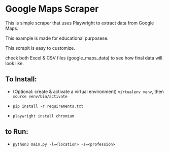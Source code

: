 # Google Maps Scraper

This is simple scraper that uses Playwright to extract data from Google Maps. 

This example is made for educational purposese.

This scrapit is easy to customize.

check both Excel & CSV files (google_maps_data) to see how final data will look like. 

## To Install:
- (Optional: create & activate a virtual environment) `virtualenv venv`, then `source venv/bin/activate`

- `pip install -r requirements.txt`
- `playwright install chromium`

## to Run:
- `python3 main.py -l=<location> -s=<profession>`

